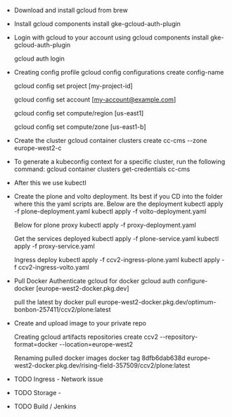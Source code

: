 - Download and install gcloud from brew
- Install gcloud components install gke-gcloud-auth-plugin
- Login with gcloud to your account using
  gcloud components install gke-gcloud-auth-plugin

  gcloud auth login

- Creating config profile
  gcloud config configurations create config-name

  gcloud config set project [my-project-id]

  gcloud config set account [my-account@example.com]

  gcloud config set compute/region [us-east1]

  gcloud config set compute/zone [us-east1-b]

- Create the cluster
  gcloud container clusters create cc-cms --zone europe-west2-c
- To generate a kubeconfig context for a specific cluster, run the following command:
  gcloud container clusters get-credentials cc-cms

- After this we use kubectl

- Create the plone and volto deployment. Its best if you CD into the folder where this the yaml scripts are.
  Below are the deployment
  kubectl apply -f plone-deployment.yaml
  kubectl apply -f volto-deployment.yaml

  Below for plone proxy
  kubectl apply -f proxy-deployment.yaml

  Get the services deployed
  kubectl apply -f plone-service.yaml
  kubectl apply -f proxy-service.yaml

  Ingress deploy
  kubectl apply -f ccv2-ingress-plone.yaml
  kubectl apply -f ccv2-ingress-volto.yaml

- Pull Docker
  Authenticate gcloud for docker
  gcloud auth configure-docker [europe-west2-docker.pkg.dev]

  pull the latest by
  docker pull europe-west2-docker.pkg.dev/optimum-bonbon-257411/ccv2/plone:latest

- Create and upload image to your private repo

  Creating
  gcloud artifacts repositories create ccv2 --repository-format=docker --location=europe-west2

  Renaming pulled docker images
  docker tag 8dfb6dab638d europe-west2-docker.pkg.dev/rising-field-357509/ccv2/plone:latest

- TODO Ingress - Network issue
- TODO Storage -
- TODO Build / Jenkins
